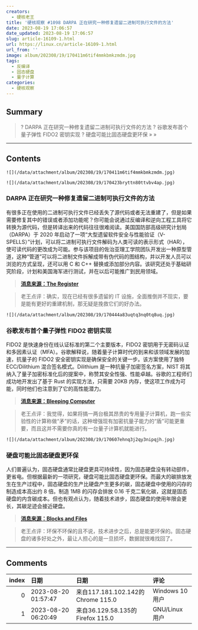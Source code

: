 ```yaml
---
creators:
  - 硬核老王
title: '硬核观察 #1098 DARPA 正在研究一种修复遗留二进制可执行文件的方法'
date: 2023-08-19 17:06:57
date_updated: 2023-08-19 17:06:57
slug: article-16109-1.html
url: https://linux.cn/article-16109-1.html
url_from: ''
image: album/202308/19/170411m6tif4mmkbmkzmdm.jpg
tags:
  - 反编译
  - 固态硬盘
  - 量子计算
categories:
  - 硬核观察
---
```


## Summary

> ? DARPA 正在研究一种修复遗留二进制可执行文件的方法
> ? 谷歌发布首个量子弹性 FIDO2 密钥实现
> ? 硬盘可能比固态硬盘更环保
> » 
> »

***

<!-- more -->

## Contents

`![](/data/attachment/album/202308/19/170411m6tif4mmkbmkzmdm.jpg)`

`![](/data/attachment/album/202308/19/170423bryttn80ttvbv4ap.jpg)`

### DARPA 正在研究一种修复遗留二进制可执行文件的方法

有很多正在使用的二进制可执行文件已经丢失了源代码或者无法重建了，但是如果需要修复其中的错误或者添加功能呢？你可能会说通过反编译和逆向工程工具将它转换为源代码，但是转译出来的代码往往很难阅读。美国国防部高级研究计划局（DARPA）于 2020 年启动了一项“大型遗留软件安全与性能验证（V-SPELLS）”计划，可以将二进制可执行文件解码为人类可读的表示形式（HAR），使可读代码的更改成为可能。参与该项目的佐治亚理工学院团队开发出一种原型管道，这种“管道”可以将二进制文件拆解成带有伪代码的图结构，并以开发人员可以浏览的方式呈现，还可以用 C 和 C++ 替换或添加部分内容。该研究还处于基础研究阶段，计划和美国海军进行测试，并在以后可能推广到民用领域。

> 
> **[消息来源：The Register](https://www.theregister.com/2023/08/18/darpa_legacy_binary_patching/)**
> 
> 
> 

> 
> 老王点评：确实，现在已经有很多遗留的 IT 设施，全面推倒并不现实，要是能有更好的重建机制，那无疑是挽救它们的好办法。
> 
> 
> 

`![](/data/attachment/album/202308/19/170444a83uqtq3nq0tq8uq.jpg)`

### 谷歌发布首个量子弹性 FIDO2 密钥实现

FIDO2 是快速身份在线认证标准的第二个主要版本，FIDO2 密钥用于无密码认证和多因素认证（MFA）。谷歌解释说，随着量子计算时代的到来和该领域发展的加速，抗量子的 FIDO2 安全密钥实现是确保安全的关键一步。该方案使用了独特 ECC/Dilithium 混合签名模式。Dilithium 是一种抗量子加密签名方案，NIST 将其纳入了量子加密标准化后的提案中，称赞其安全性强、性能卓越。谷歌的工程师们成功地开发出了基于 Rust 的实现方法，只需要 20KB 内存，使这项工作成为可能，同时他们也注意到了它的高性能潜力。

> 
> **[消息来源：Bleeping Computer](https://www.bleepingcomputer.com/news/security/google-released-first-quantum-resilient-fido2-key-implementation/)**
> 
> 
> 

> 
> 老王点评：我觉得，如果将搞一两台极其昂贵的专用量子计算机，跑一些实验性的计算称做“矛”的话，这种增强现有加密抗量子能力的“盾”可能更重要，而且这并不需要你真的有一台量子计算机就能进行。
> 
> 
> 

`![](/data/attachment/album/202308/19/170607ehnq3j2qy3nipqjh.jpg)`

### 硬盘可能比固态硬盘更环保

人们普遍认为，固态硬盘通常比硬盘更具可持续性，因为固态硬盘没有转动部件，更省电。但根据最新的一项研究，硬盘可能比固态硬盘更环保。而最大的碳排放发生在生产过程中，固态硬盘的生产比硬盘产生更多的碳，固态硬盘中使用的闪存的制造成本高出约 8 倍。制造 1MB 的闪存会排放 0.16 千克二氧化碳，这就是固态硬盘的内含碳成本。但也有观点认为，随着技术进步，固态硬盘的使用年限会更长，其碳足迹会接近硬盘。

> 
> **[消息来源：Blocks and Files](https://blocksandfiles.com/2023/08/18/hdds-may-be-greener-than-ssds/)**
> 
> 
> 

> 
> 老王点评：环保不环保的且不说，技术进步之后，总是能更环保的。固态硬盘的诸多好处之外，最让人担心的是一旦损坏，数据就很难找回了。
> 
> 
>

***

## Comments

|   index | 日期                | 日期                                               | 评论                                                                                                                                                                           |
|--------:|:--------------------|:---------------------------------------------------|:-------------------------------------------------------------------------------------------------------------------------------------------------------------------------------|
|       0 | 2023-08-20 01:57:47 | 来自117.181.102.142的 Chrome 115.0|Windows 10 用户 | DARPA的那个源码工具，是不是能把win的应用移植到linux里呢？                                                                                                                      |
|       1 | 2023-08-20 06:20:49 | 来自36.129.58.135的 Firefox 115.0|GNU/Linux 用户   | 技术进步之后，总是能更环保的——看技术的发展和应用方向。降低能耗的进步很容易被本来没有用的功能成全民标配给抵销，比如二维码被滥用于全民常态核酸阴性证明通行证，就浪费了巨量能源。 |

